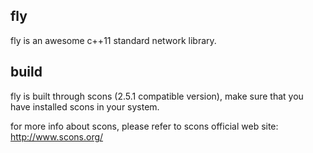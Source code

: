 ## fly
fly is an awesome c++11 standard network library.
  
## build
fly is built through scons (2.5.1 compatible version), make sure that you have installed scons in your system.

for more info about scons, please refer to scons official web site: http://www.scons.org/
